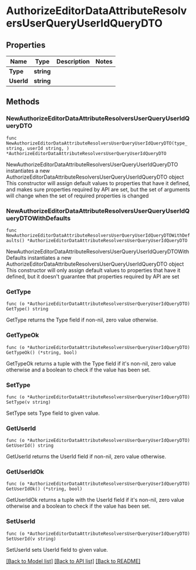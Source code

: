 # AuthorizeEditorDataAttributeResolversUserQueryUserIdQueryDTO

## Properties

Name | Type | Description | Notes
------------ | ------------- | ------------- | -------------
**Type** | **string** |  | 
**UserId** | **string** |  | 

## Methods

### NewAuthorizeEditorDataAttributeResolversUserQueryUserIdQueryDTO

`func NewAuthorizeEditorDataAttributeResolversUserQueryUserIdQueryDTO(type_ string, userId string, ) *AuthorizeEditorDataAttributeResolversUserQueryUserIdQueryDTO`

NewAuthorizeEditorDataAttributeResolversUserQueryUserIdQueryDTO instantiates a new AuthorizeEditorDataAttributeResolversUserQueryUserIdQueryDTO object
This constructor will assign default values to properties that have it defined,
and makes sure properties required by API are set, but the set of arguments
will change when the set of required properties is changed

### NewAuthorizeEditorDataAttributeResolversUserQueryUserIdQueryDTOWithDefaults

`func NewAuthorizeEditorDataAttributeResolversUserQueryUserIdQueryDTOWithDefaults() *AuthorizeEditorDataAttributeResolversUserQueryUserIdQueryDTO`

NewAuthorizeEditorDataAttributeResolversUserQueryUserIdQueryDTOWithDefaults instantiates a new AuthorizeEditorDataAttributeResolversUserQueryUserIdQueryDTO object
This constructor will only assign default values to properties that have it defined,
but it doesn't guarantee that properties required by API are set

### GetType

`func (o *AuthorizeEditorDataAttributeResolversUserQueryUserIdQueryDTO) GetType() string`

GetType returns the Type field if non-nil, zero value otherwise.

### GetTypeOk

`func (o *AuthorizeEditorDataAttributeResolversUserQueryUserIdQueryDTO) GetTypeOk() (*string, bool)`

GetTypeOk returns a tuple with the Type field if it's non-nil, zero value otherwise
and a boolean to check if the value has been set.

### SetType

`func (o *AuthorizeEditorDataAttributeResolversUserQueryUserIdQueryDTO) SetType(v string)`

SetType sets Type field to given value.


### GetUserId

`func (o *AuthorizeEditorDataAttributeResolversUserQueryUserIdQueryDTO) GetUserId() string`

GetUserId returns the UserId field if non-nil, zero value otherwise.

### GetUserIdOk

`func (o *AuthorizeEditorDataAttributeResolversUserQueryUserIdQueryDTO) GetUserIdOk() (*string, bool)`

GetUserIdOk returns a tuple with the UserId field if it's non-nil, zero value otherwise
and a boolean to check if the value has been set.

### SetUserId

`func (o *AuthorizeEditorDataAttributeResolversUserQueryUserIdQueryDTO) SetUserId(v string)`

SetUserId sets UserId field to given value.



[[Back to Model list]](../README.md#documentation-for-models) [[Back to API list]](../README.md#documentation-for-api-endpoints) [[Back to README]](../README.md)


